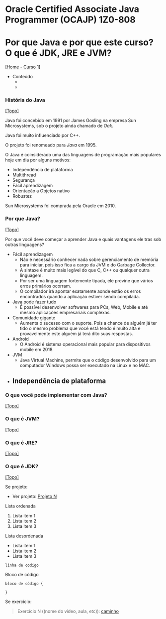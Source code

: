 # Oracle Certified Associate Java Programmer (OCAJP) 1Z0-808

# Por que Java e por que este curso? O que é JDK, JRE e JVM?
[[Home - Curso 1]](../../README.md#curso-1)<br />

- Conteúdo
  - []()
  - []()

### História do Java
[[Topo]](#)<br />

Java foi concebido em 1991 por James Gosling na empresa Sun Microsystems, sob o projeto ainda chamado de *Oak*.

Java foi muito influenciado por C++.

O projeto foi renomeado para *Java* em 1995.

O Java é coinsiderado uma das linguagens de programação mais populares hoje em dia por alguns motivos:
- Independência de plataforma
- Multithread
- Segurança
- Fácil aprendizagem
- Orientação a Objetos nativo
- Robustez

Sun Microsystems foi comprada pela Oracle em 2010. 

### Por que Java?
[[Topo]](#)<br />

Por que você deve começar a aprender Java e quais vantagens ele tras sob outras linguagens?
- Fácil aprendizagem
  - Não é necessário conhecer nada sobre gerenciamento de memória para iniciar, pois isso fica a cargo da JVM e do Garbage Collector.
  - A sintaxe é muito mais legível do que C, C++ ou qualquer outra linguagem.
  - Por ser uma linguagem fortemente tipada, ele previne que vários erros primários ocorram.
  - O compilador irá apontar exatamente aonde estão os erros encontrados quando a aplicação estiver sendo compilada.
- Java pode fazer tudo
  - É possível desenvolver softwares para PCs, Web, Mobile e até mesmo aplicações empresariais complexas.
- Comunidade gigante
  - Aumenta o sucesso com o suporte. Pois a chance de alguém já ter tido o mesmo problema que você está tendo é muito alta e provavelmente este alguém já terá dito suas respostas.
- Android
  - O Android é sistema operacional mais popular para dispositivos mobile em 2018.
- JVM
  - Java Virtual Machine, permite que o código desenvolvido para um computador Windows possa ser executado na Linux e no MAC.
- Independência de plataforma
  - 

### O que você pode implementar com Java?
[[Topo]](#)<br />



### O que é JVM?
[[Topo]](#)<br />



### O que é JRE?
[[Topo]](#)<br />



### O que é JDK?
[[Topo]](#)<br />



Se projeto:
- Ver projeto: [Projeto N](pasta_projeto-proj_nn)

Lista ordenada
1. Lista item 1
2. Lista item 2
3. Lista item 3

Lista desordenada
- Lista item 1
- Lista item 2
- Lista item 3

`linha de codigo`

Bloco de código

```
bloco de código {

}
```

Se exercício:
> Exercício N ((nome do vídeo, aula, etc)): [caminho](pasta_exercicio-exercicio_nn)
